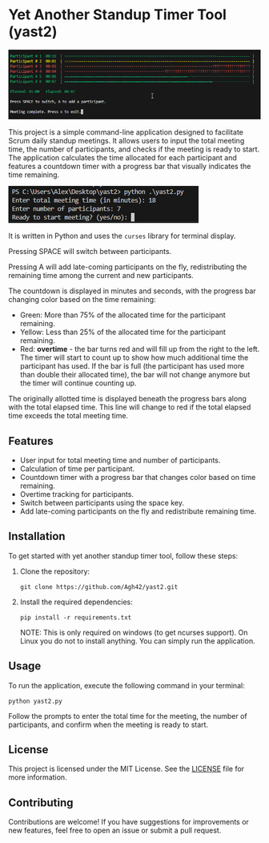 # Yet Another Standup Timer Tool (yast2)

![Daily Standup Planner](doc/img/2025-02-13%2023_24_24-README.md%20-%20yast2%20-%20Visual%20Studio%20Code.png)

This project is a simple command-line application designed to facilitate Scrum daily standup meetings. It allows users to input the total meeting time, the number of participants, and checks if the meeting is ready to start. The application calculates the time allocated for each participant and features a countdown timer with a progress bar that visually indicates the time remaining.

![Running the application](doc/img/2025-02-13%2022_00_18-yast2.py%20-%20yast2%20-%20Visual%20Studio%20Code.png)

It is written in Python and uses the `curses` library for terminal display.

Pressing SPACE will switch between participants.

Pressing A will add late-coming participants on the fly, redistributing the remaining time among the current and new participants.

The countdown is displayed in minutes and seconds, with the progress bar changing color based on the time remaining:

- Green: More than 75% of the allocated time for the participant remaining.
- Yellow: Less than 25% of the allocated time for the participant remaining.
- Red: **overtime** - the bar turns red and will fill up from the right to the left. The timer will start to count up to show how much additional time the participant has used. If the bar is full (the participant has used more than double their allocated time), the bar will not change anymore but the timer will continue counting up.

The originally allotted time is displayed beneath the progress bars along with the total elapsed time. This line will change to red if the total elapsed time exceeds the total meeting time.

## Features

- User input for total meeting time and number of participants.
- Calculation of time per participant.
- Countdown timer with a progress bar that changes color based on time remaining.
- Overtime tracking for participants.
- Switch between participants using the space key.
- Add late-coming participants on the fly and redistribute remaining time.


## Installation

To get started with yet another standup timer tool,
 follow these steps:

1. Clone the repository:
   ```
   git clone https://github.com/Agh42/yast2.git
   ```

2. Install the required dependencies:
   ```
   pip install -r requirements.txt
   ```

   NOTE: This is only required on windows (to get ncurses support). On Linux you do not to install anything. You can simply run the application.

## Usage

To run the application, execute the following command in your terminal:

```
python yast2.py
```

Follow the prompts to enter the total time for the meeting, the number of participants, and confirm when the meeting is ready to start.

## License

This project is licensed under the MIT License. See the [LICENSE](LICENSE) file for more information.

## Contributing

Contributions are welcome! If you have suggestions for improvements or new features, feel free to open an issue or submit a pull request.
